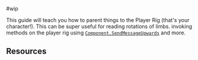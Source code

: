 #wip

This guide will teach you how to parent things to the Player Rig (that's your character!). This can be super useful for reading rotations of limbs. invoking methods on the player rig using [`Component.SendMessageUpwards`](https://docs.unity3d.com/ScriptReference/Component.SendMessageUpwards.html) and more.
## Resources